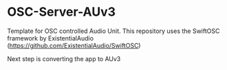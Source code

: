 # OSC-Server-AUv3

Template for OSC controlled Audio Unit.
This repository uses the SwiftOSC framework by ExistentialAudio (https://github.com/ExistentialAudio/SwiftOSC)

Next step is converting the app to AUv3
